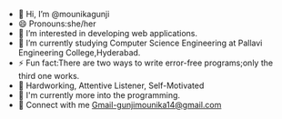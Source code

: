 - 👋 Hi, I’m @mounikagunji
- 😄 Pronouns:she/her
- 👀 I’m interested in developing web applications.
- 🤔 I’m currently studying Computer Science Engineering at Pallavi Engineering College,Hyderabad.
- ⚡ Fun fact:There are two ways to write error-free programs;only the third one works.
- 🌱 Hardworking, Attentive Listener, Self-Motivated
- 🔭 I'm currently more into the programming.
- 👋 Connect with me Gmail-gunjimounika14@gmail.com
